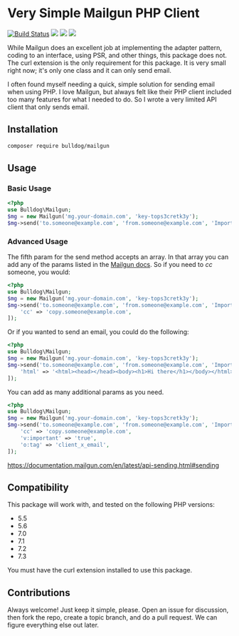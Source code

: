 # Very Simple Mailgun PHP Client

[![Build Status](https://travis-ci.org/bulldogcreative/mailgun.svg?branch=master)](https://travis-ci.org/bulldogcreative/mailgun)
![](https://img.shields.io/packagist/v/bulldog/mailgun.svg)
![](https://img.shields.io/github/license/bulldogcreative/mailgun.svg)
![](https://img.shields.io/twitter/url/https/github.com/bulldogcreative/mailgun.svg?style=social)

While Mailgun does an excellent job at implementing the adapter pattern, coding
to an interface, using PSR, and other things, this package does not. The curl
extension is the only requirement for this package. It is very small right
now; it's only one class and it can only send email.

I often found myself needing a quick, simple solution for sending email when
using PHP. I love Mailgun, but always felt like their PHP client included
too many features for what I needed to do. So I wrote a very limited API
client that only sends email.

## Installation

```sh
composer require bulldog/mailgun
```

## Usage

### Basic Usage

```php
<?php
use Bulldog\Mailgun;
$mg = new Mailgun('mg.your-domain.com', 'key-tops3cretk3y');
$mg->send('to.someone@example.com', 'from.someone@example.com', 'Important Subject', 'Your message.');
```

### Advanced Usage

The fifth param for the send method accepts an array. In that array you can
add any of the params listed in the [Mailgun docs](https://documentation.mailgun.com/en/latest/api-sending.html#sending).
So if you need to *cc* someone, you would:

```php
<?php
use Bulldog\Mailgun;
$mg = new Mailgun('mg.your-domain.com', 'key-tops3cretk3y');
$mg->send('to.someone@example.com', 'from.someone@example.com', 'Important Subject', 'Your message.', [
    'cc' => 'copy.someone@example.com',
]);
```

Or if you wanted to send an email, you could do the following:

```php
<?php
use Bulldog\Mailgun;
$mg = new Mailgun('mg.your-domain.com', 'key-tops3cretk3y');
$mg->send('to.someone@example.com', 'from.someone@example.com', 'Important Subject', 'Your message.', [
    'html' => '<html><head></head><body><h1>Hi there</h1></body></html>',
]);
```

You can add as many additional params as you need.

```php
<?php
use Bulldog\Mailgun;
$mg = new Mailgun('mg.your-domain.com', 'key-tops3cretk3y');
$mg->send('to.someone@example.com', 'from.someone@example.com', 'Important Subject', 'Your message.', [
    'cc' => 'copy.someone@example.com',
    'v:important' => 'true',
    'o:tag' => 'client_x_email',
]);
```

https://documentation.mailgun.com/en/latest/api-sending.html#sending

## Compatibility

This package will work with, and tested on the following PHP versions:

* 5.5
* 5.6
* 7.0
* 7.1
* 7.2
* 7.3

You must have the curl extension installed to use this package.

## Contributions

Always welcome! Just keep it simple, please. Open an issue for discussion, then
fork the repo, create a topic branch, and do a pull request. We can figure
everything else out later.
